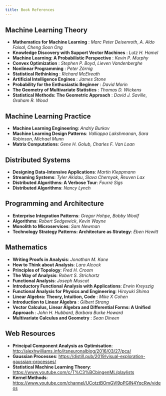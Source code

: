 ```yaml
---
title: Book References
---
```


## Machine Learning Theory
- **Mathematics for Machine Learning** : *Marc Peter Deisenroth*, *A. Aldo Faisal*, *Cheng Soon Ong*
- **Knowledge Discovery with Support Vector Machines** : *Lutz H. Hamel*
- **Machine Learning: A Probabilistic Perspective** : *Kevin P. Murphy*
- **Convex Optimization** : *Stephen P. Boyd*, *Lieven Vandenberghe*
- **Nonlinear Programming** : *Peter Zörnig*
- **Statistical Rethinking** : *Richard McElreath*
- **Artificial Intelligence Engines** : *James Stone*
- **Probability for the Enthusiastic Beginner** : *David Morin*
- **The Geometry of Multivariate Statistics** : *Thomas D. Wickens*
- **Statistical Methods: The Geometric Approach** : *David J. Saville*, *Graham R. Wood*

## Machine Learning Practice
- **Machine Learning Engineering**: *Andriy Burkov*
- **Machine Learning Design Patterns**: *Valliappa Lakshmanan*, *Sara Robinson*, *Michael Munn*
- **Matrix Computations**: *Gene H. Golub*, *Charles F. Van Loan*

## Distributed Systems
- **Designing Data-Intensive Applications**: *Martin Kleppmann*
- **Streaming Systems**: *Tyler Akidau*, *Slava Chernyak*, *Reuven Lax*
- **Distributed Algorithms: A Verbose Tour**: *Fourré Sigs*
- **Distributed Algorithms**: *Nancy Lynch*

## Programming and Architecture
- **Enterprise Integration Patterns**: *Gregor Hohpe*, *Bobby Woolf*
- **Algorithms**: *Robert Sedgewick*, *Kevin Wayne*
- **Monolith to Microservices**: *Sam Newman*
- **Technology Strategy Patterns: Architecture as Strategy**: *Eben Hewitt*

## Mathematics
- **Writing Proofs in Analysis**: *Jonathan M. Kane*
- **How to Think about Analysis**: *Lara Alcock*
- **Principles of Topology**: *Fred H. Croom*
- **The Way of Analysis**: *Robert S. Strichartz*
- **Functional Analysis**: *Joseph Muscat*
- **Introductory Functional Analysis with Applications**: *Erwin Kreyszig*
- **Functional Analysis for Physics and Engineering**: *Hiroyuki Shima*
- **Linear Algebra: Theory, Intuition, Code** : *Mike X Cohen*
- **Introduction to Linear Algebra** : *Gilbert Strang*
- **Vector Calculus, Linear Algebra and Differential Forms: A Unified Approach** : *John H. Hubbard, Barbara Burke Howard*
- **Multivariate Calculus and Geometry** : *Sean Dineen*

## Web Resources
- **Principal Component Analysis as Optimisation**: http://alexhwilliams.info/itsneuronalblog/2016/03/27/pca/
- **Gaussian Processes**: https://distill.pub/2019/visual-exploration-gaussian-processes/
- **Statistical Machine Learning Theory**: https://www.youtube.com/c/T%C3%BCbingenML/playlists
- **Kernel Methods**: https://www.youtube.com/channel/UCotztBOmGVl9pPGIN4YqcRw/videos

